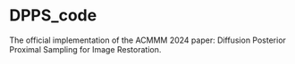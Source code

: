 # DPPS_code
The official implementation of the ACMMM 2024 paper: Diffusion Posterior Proximal Sampling for Image Restoration.
